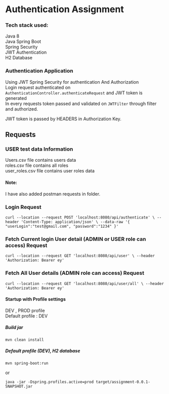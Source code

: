 # Authentication Assignment 

### Tech stack used:
Java 8 <br />
Java Spring Boot <br />
Spring Security <br />
JWT Authentication <br />
H2 Database <br />


### Authentication Application

Using JWT Spring Security for authentication And Authorization <br />
Login request authenticated on ``AuthenticationController.authenticateRequest`` and JWT token is generated <br /> 
In every requests token passed and validated on ``JWTFilter`` through filter and authorized. <br />

JWT token is passed by HEADERS in Authorization Key. <br />



## Requests

### USER test data Information
Users.csv file contains users data <br />
roles.csv file contains all roles <br />
user_roles.csv file contains user roles data <br />


#### Note:
I have also added postman requests in folder.

### Login Request
``
curl --location --request POST 'localhost:8080/api/authenticate' \
--header 'Content-Type: application/json' \
--data-raw '{
"userLogin":"test@gmail.com",
"password":"1234"
}'
``

### Fetch Current login User detail (ADMIN or USER role can access) Request
``
curl --location --request GET 'localhost:8080/api/user' \
--header 'Authorization: Bearer ey'
``

### Fetch All User details (ADMIN role can access) Request
``
curl --location --request GET 'localhost:8080/api/user/all' \
--header 'Authorization: Bearer ey'
``
#### Startup with Profile settings
DEV , PROD profile <br />
Default profile : DEV
##### Build jar
``
mvn clean install
``
##### Default profile (DEV), H2 database
``
mvn spring-boot:run
``

or

``
java -jar -Dspring.profiles.active=prod target/assignment-0.0.1-SNAPSHOT.jar
``




